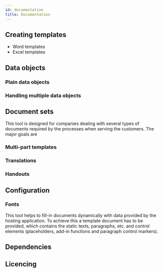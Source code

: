 ```yaml
---
id: documentation
title: Documentation
---
```



## Creating templates

- Word templates
- Excel templates


## Data objects

### Plain data objects

### Handling multiple data objects


## Document sets

This tool is designed for companies dealing with several types of documents required by the processes when
serving the customers. The major goals are

### Multi-part templates 

### Translations

### Handouts


## Configuration

### Fonts

This tool helps to fill-in documents dynamically with data provided by the hosting application.
To achieve this a template document has to be provided, which contains the static texts, paragraphs, etc. and
control elements (placeholders, add-in functions and paragraph control markers).

## Dependencies

## Licencing
